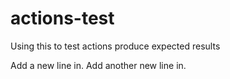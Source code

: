 # actions-test
Using this to test actions produce expected results


Add a new line in. 
Add another new line in.
